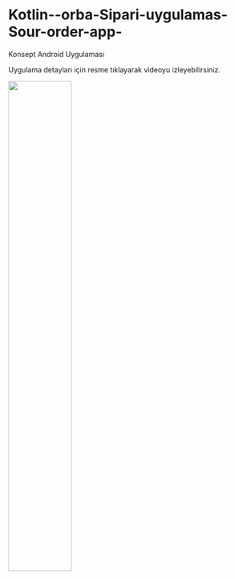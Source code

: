 # Kotlin--orba-Sipari-uygulamas-Sour-order-app-
Konsept Android Uygulaması

Uygulama detayları için resme tıklayarak videoyu izleyebilirsiniz.



[<img src="https://github.com/Muhammed-Enes-SARICA/Kotlin--Corba-Siparis-uygulamas-Soup-order-app-/blob/main/SOUPL%C4%B0ST.png" width="50%">](https://www.youtube.com/watch?v=eeG-mArOwoA&ab_channel=Do%C3%A7.Dr.Bilal%C5%9EENOL )
